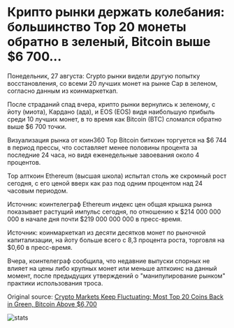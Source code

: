 # Крипто рынки держать колебания: большинство Top 20 монеты обратно в зеленый, Bitcoin выше $6 700...

Понедельник, 27 августа: Crypto рынки видели другую попытку восстановления, со всеми 20 лучших монет на рынке Cap в зеленом, согласно данным из коинмаркеткап.

После страданий спад вчера, крипто рынки вернулись к зеленому, с йоту (миота), Кардано (ада), и EOS (EOS) видя наибольшую прибыль среди 10 лучших монет, в то время как Bitcoin (BTC) сломался обратно выше $6 700 точки.

Визуализация рынка от коин360 Top Bitcoin биткоин торгуется на $6 744 в период прессы, что составляет менее половины процента за последние 24 часа, но видя еженедельные завоевания около 4 процентов.

Top алткоин Ethereum (высшая школа) испытал столь же скромный рост сегодня, с его ценой вверх как раз под одним процентом над 24 часовым периодом.

Источник: коинтелеграф Ethereum индекс цен общая крышка рынка показывает растущий импульс сегодня, по отношению к $214 000 000 000 в начале дня почти $219 000 000 000 в пресс-время.

Источник: коинмаркеткап из десяти десятков монет по рыночной капитализации, на йоту больше всего с 8,3 процента роста, торговля на $0,60 в пресс-время.

Вчера, коинтелеграф сообщила, что недавние выпуски спорных не влияет на цены либо крупных монет или меньше алткоинс на данный момент, после предыдущих утверждений о "манипулирование рынком" практики использования троса.

Original source: [Crypto Markets Keep Fluctuating: Most Top 20 Coins Back in Green, Bitcoin Above $6,700](https://cointelegraph.com/news/crypto-markets-keep-fluctuating-most-top-20-coins-back-in-green-bitcoin-above-6-700)

![stats](https://c.statcounter.com/11760860/0/a89fa40b/1/ "stats")